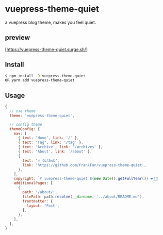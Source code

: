 # vuepress-theme-quiet

a vuepress blog theme, makes you feel quiet.

## preview

[https://vuepress-theme-quiet.surge.sh/]

## Install

```bash
$ npm install -D vuepress-theme-quiet
OR yarn add vuepress-theme-quiet
```

## Usage

```js
{
  // use theme
  theme: 'vuepress-theme-quiet',

  // config theme
  themeConfig: {
    nav: [
      { text: 'Home', link: '/' },
      { text: 'Tag', link: '/tag' },
      { text: 'Archive', link: '/archives' },
      { text: 'About', link: '/about' },
      {
        text: '🔥 Github',
        link: 'https://github.com/FrankFan/vuepress-theme-quiet',
      },
    ],
    copyright: `© vuepress-theme-quiet ${new Date().getFullYear()} ❤️🧡💚💛💜💙`,
    additionalPages: [
      {
        path: '/about/',
        filePath: path.resolve(__dirname, '../about/README.md'),
        frontmatter: {
          layout: 'Post',
        },
      },
    ],
  },
}
```
